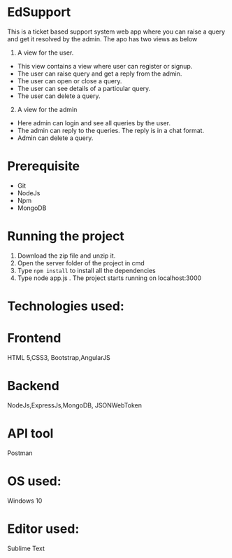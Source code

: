 # EdSupport

This is a ticket based support system web app where you can raise a query and get it resolved by the admin. The apo has two views as below
1. A view for the user.
- This view contains a view where user can register or signup.
- The user can raise query and get a reply from the admin.
- The user can open or close a query.
- The user can see details of a particular query.
- The user can delete a query.

2. A view for the admin
- Here admin can login and see all queries by the user.
- The admin can reply to the queries. The reply is in a chat format.
- Admin can delete a query.

# Prerequisite
- Git
- NodeJs
- Npm
- MongoDB

# Running the project
1. Download the zip file and unzip it.
2. Open the server folder of the project in cmd
3. Type `npm install` to install all the dependencies
4. Type node app.js . The project starts running on localhost:3000

# Technologies used:
# Frontend
HTML 5,CSS3, Bootstrap,AngularJS

# Backend
NodeJs,ExpressJs,MongoDB, JSONWebToken

# API tool
Postman

# OS used: 
Windows 10

# Editor used:
Sublime Text

